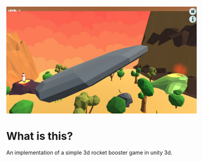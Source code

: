 ![alt text](https://github.com/alaeimo/Broject_Boost/blob/master/demo.png)

# What is this?

An implementation of a simple 3d rocket booster game in unity 3d.
